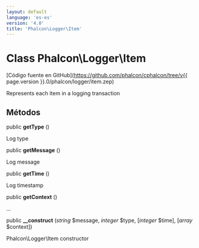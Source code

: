 ```yaml
---
layout: default
language: 'es-es'
version: '4.0'
title: 'Phalcon\Logger\Item'
---
```

# Class **Phalcon\Logger\Item**

[Código fuente en GitHub](https://github.com/phalcon/cphalcon/tree/v{{ page.version }}.0/phalcon/logger/item.zep)

Represents each item in a logging transaction

## Métodos

public **getType** ()

Log type

public **getMessage** ()

Log message

public **getTime** ()

Log timestamp

public **getContext** ()

...

public **__construct** (*string* $message, *integer* $type, [*integer* $time], [*array* $context])

Phalcon\Logger\Item constructor
